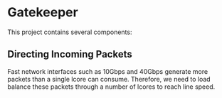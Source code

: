 # Gatekeeper
This project contains several components:

## Directing Incoming Packets
Fast network interfaces such as 10Gbps and 40Gbps generate more packets than a single lcore can consume. Therefore, we need to load balance these packets through a number of lcores to reach line speed.
